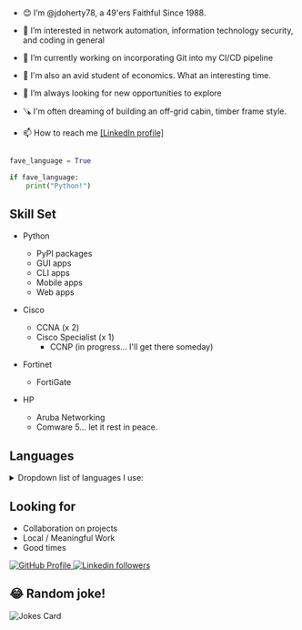 



<br>

- 😊 I’m @jdoherty78, a 49'ers Faithful Since 1988.

- 👀 I’m interested in network automation, information technology security, and coding in general
- 🌱 I’m currently working on incorporating Git into my CI/CD pipeline

- 🤔 I'm also an avid student of economics. What an interesting  time.

- 💞️ I’m always looking for new opportunities to explore

- 🪚 I'm often dreaming of building an off-grid cabin, timber frame style.  

- 📫 How to reach me <a href="www.linkedin.com/in/joseph-doherty-5597a688">[LinkedIn profile]</a>

```python

fave_language = True

if fave_language:
    print("Python!")
```

 
## Skill Set 

- Python

    - PyPI packages
    - GUI apps 
    - CLI apps
    - Mobile apps
    - Web apps
- Cisco

    - CCNA (x 2)<br>
    - Cisco Specialist (x 1)<br>
        - CCNP (in progress... I'll get there someday)<br>

- Fortinet

    - FortiGate<br>

- HP

    - Aruba Networking
    - Comware 5... let it rest in peace.<br>  

## Languages

<details><summary>Dropdown list of languages I use: </summary>

    - Python
    - CSS
    - HTML
    - SQL
        - PostgreSQL (not really, just testing the drop down)
        - SQLAlchemy (not really, just testing the drop down)
        - SQLite (not really, just testing the drop down)
        - MySQL
    
</details>    

## Looking for
- Collaboration on projects
- Local / Meaningful Work
- Good times 


<p align="left">

<a href="https://github.com/jdoherty78">
<img src="https://komarev.com/ghpvc/?username=jdoherty78&color=red" alt="GitHub Profile" />
</a>

<a href="www.linkedin.com/in/joseph-doherty-5597a688">
<img alt="Linkedin followers" src="https://img.shields.io/badge/followers-301-blue?color=blue&logo=linkedin">
</a>


</p>    



## 😂 Random joke!
![Jokes Card](https://readme-jokes.vercel.app/api)




<!---
All this should be 
commented out




## My Links


  <a href="https://stackoverflow.com/users/7776559">
    <img alt="Stack Exchange reputation" src="https://img.shields.io/stackexchange/stackoverflow/r/7776559?color=orange&label=reputation&logo=stackoverflow">
  </a>


  <a href="https://github.com/MikeTeachesCode?tab=followers">
    <img alt="GitHub followers" src="https://img.shields.io/github/followers/MikeTeachesCode?color=yellow&logo=github">
  </a>

</p>


## My Stats


![GitHub Stats](https://github-readme-stats.vercel.app/api?username=MikeTeachesCode&show_icons=true&theme=radical)


![GitHub Langs](https://github-readme-stats.vercel.app/api/top-langs/?username=miketeachescode&layout=compact&theme=blue-green)



<center><img src="https://s3.amazonaws.com/1rmg-49ers/wp-content/uploads/2018/04/07034500/logo.png" width="150" height="150" class="center" alt="BCB - 2023 NFL MVP"/></center>

-->